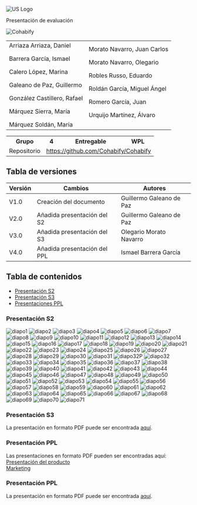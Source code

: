 ![US Logo](images/logo_us.png)

Presentación de evaluación


![Cohabify](images/Cohabify.png)

<table>
    <tbody>
        <tr>
            <td rowspan=2>Arriaza Arriaza, Daniel <p></p> Barrera García, Ismael <p></p> Calero López, Marina <p></p> Galeano de Paz, Guillermo <p></p> González Castillero, Rafael <p></p> Márquez Sierra, María <p></p> Márquez Soldán, María
            </td>
            <td rowspan=2>Morato Navarro, Juan Carlos <p></p> Morato Navarro, Olegario <p></p> Robles Russo, Eduardo <p></p> Roldán García, Miguel Ángel <p></p> Romero García, Juan <p></p> Urquijo Martínez, Álvaro <p></p>
            </td>
        </tr>
    </tbody>
</table>

<table>
  <tr>
    <th>Grupo</th>
    <th>4</th>
    <th>Entregable</th>
    <th>WPL</th>
  </tr>
  <tr>
    <td>Repositorio</td>
    <td colspan="3"><a href="https://github.com/Cohabify/Cohabify">https://github.com/Cohabify/Cohabify</a></td>
  </tr>
</table>

## Tabla de versiones
| Versión | Cambios | Autores |
| --- | --- | --- |
| V1.0 | Creación del documento | Guillermo Galeano de Paz |
| V2.0 | Añadida presentación del S2 | Guillermo Galeano de Paz |
| V3.0 | Añadida presentación del S3 | Olegario Morato Navarro |
| V4.0 | Añadida presentación del PPL | Ismael Barrera García |

## Tabla de contenidos
- [Presentación S2](#presentación-s2)
- [Presentación S3](#presentación-s3)
- [Presentaciones PPL](#presentación-ppl)

### Presentación S2

![diapo1](images/PresentationS2/diapo1.png)
![diapo2](images/PresentationS2/diapo2.png)
![diapo3](images/PresentationS2/diapo3.png)
![diapo4](images/PresentationS2/diapo4.png)
![diapo5](images/PresentationS2/diapo5.png)
![diapo6](images/PresentationS2/diapo6.png)
![diapo7](images/PresentationS2/diapo7.png)
![diapo8](images/PresentationS2/diapo8.png)
![diapo9](images/PresentationS2/diapo9.png)
![diapo10](images/PresentationS2/diapo10.png)
![diapo11](images/PresentationS2/diapo11.png)
![diapo12](images/PresentationS2/diapo12.png)
![diapo13](images/PresentationS2/diapo13.png)
![diapo14](images/PresentationS2/diapo14.png)
![diapo15](images/PresentationS2/diapo15.png)
![diapo16](images/PresentationS2/diapo16.png)
![diapo17](images/PresentationS2/diapo17.png)
![diapo18](images/PresentationS2/diapo18.png)
![diapo19](images/PresentationS2/diapo19.png)
![diapo20](images/PresentationS2/diapo20.png)
![diapo21](images/PresentationS2/diapo21.png)
![diapo22](images/PresentationS2/diapo22.png)
![diapo23](images/PresentationS2/diapo23.png)
![diapo24](images/PresentationS2/diapo24.png)
![diapo25](images/PresentationS2/diapo25.png)
![diapo26](images/PresentationS2/diapo26.png)
![diapo27](images/PresentationS2/diapo27.png)
![diapo28](images/PresentationS2/diapo28.png)
![diapo29](images/PresentationS2/diapo29.png)
![diapo30](images/PresentationS2/diapo30.png)
![diapo31](images/PresentationS2/diapo31.png)
![diapo32P](images/PresentationS2/diapo32Perdida.png)
![diapo32](images/PresentationS2/diapo32.png)
![diapo33](images/PresentationS2/diapo33.png)
![diapo34](images/PresentationS2/diapo34.png)
![diapo35](images/PresentationS2/diapo35.png)
![diapo36](images/PresentationS2/diapo36.png)
![diapo37](images/PresentationS2/diapo37.png)
![diapo38](images/PresentationS2/diapo38.png)
![diapo39](images/PresentationS2/diapo39.png)
![diapo40](images/PresentationS2/diapo40.png)
![diapo41](images/PresentationS2/diapo41.png)
![diapo42](images/PresentationS2/diapo42.png)
![diapo43](images/PresentationS2/diapo43.png)
![diapo44](images/PresentationS2/diapo44.png)
![diapo45](images/PresentationS2/diapo45.png)
![diapo46](images/PresentationS2/diapo46.png)
![diapo47](images/PresentationS2/diapo47.png)
![diapo48](images/PresentationS2/diapo48.png)
![diapo49](images/PresentationS2/diapo49.png)
![diapo50](images/PresentationS2/diapo50.png)
![diapo51](images/PresentationS2/diapo51.png)
![diapo52](images/PresentationS2/diapo52.png)
![diapo53](images/PresentationS2/diapo53.png)
![diapo54](images/PresentationS2/diapo54.png)
![diapo55](images/PresentationS2/diapo55.png)
![diapo56](images/PresentationS2/diapo56.png)
![diapo57](images/PresentationS2/diapo57.png)
![diapo58](images/PresentationS2/diapo58.png)
![diapo59](images/PresentationS2/diapo59.png)
![diapo60](images/PresentationS2/diapo60.png)
![diapo61](images/PresentationS2/diapo61.png)
![diapo62](images/PresentationS2/diapo62.png)
![diapo63](images/PresentationS2/diapo63.png)
![diapo64](images/PresentationS2/diapo64.png)
![diapo65](images/PresentationS2/diapo65.png)
![diapo66](images/PresentationS2/diapo66.png)
![diapo67](images/PresentationS2/diapo67.png)
![diapo68](images/PresentationS2/diapo68.png)
![diapo69](images/PresentationS2/diapo69.png)
![diapo70](images/PresentationS2/diapo70.png)
![diapo71](images/PresentationS2/diapo71.png)

### Presentación S3

La presentación en formato PDF puede ser encontrada [aquí](https://github.com/Cohabify/CohabifyDocumentation/blob/PPL/PPL/4-presentacion-S3.pdf).

### Presentación PPL

Las presentaciones en formato PDF pueden ser encontradas aquí: 
<br>
[Presentación del producto](https://github.com/Cohabify/CohabifyDocumentation/blob/PPL/PPL/4-presentacion_PPL.pdf)
<br>
[Marketing](https://github.com/Cohabify/CohabifyDocumentation/blob/PPL/PPL/4-presentacion_marketing_PPL.pdf)

### Presentación PPL

La presentación en formato PDF puede ser encontrada [aquí](https://github.com/Cohabify/CohabifyDocumentation/blob/WPL/WPL/4-presentacion_WPL.pdf).

